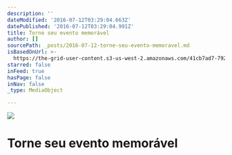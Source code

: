 ```yaml
---
description: ''
dateModified: '2016-07-12T03:29:04.663Z'
datePublished: '2016-07-12T03:29:04.991Z'
title: Torne seu evento memorável
author: []
sourcePath: _posts/2016-07-12-torne-seu-evento-memoravel.md
isBasedOnUrl: >-
  https://the-grid-user-content.s3-us-west-2.amazonaws.com/41cb7ad7-7929-435b-8556-2f07877181d6.png
starred: false
inFeed: true
hasPage: false
inNav: false
_type: MediaObject

---
```

![](https://the-grid-user-content.s3-us-west-2.amazonaws.com/41cb7ad7-7929-435b-8556-2f07877181d6.png)

# **Torne seu evento memorável**